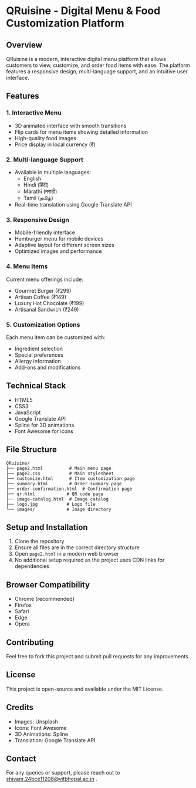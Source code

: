 # QRuisine - Digital Menu & Food Customization Platform

## Overview
QRuisine is a modern, interactive digital menu platform that allows customers to view, customize, and order food items with ease. The platform features a responsive design, multi-language support, and an intuitive user interface.

## Features

### 1. Interactive Menu
- 3D animated interface with smooth transitions
- Flip cards for menu items showing detailed information
- High-quality food images
- Price display in local currency (₹)

### 2. Multi-language Support
- Available in multiple languages:
  - English
  - Hindi (हिंदी)
  - Marathi (मराठी)
  - Tamil (தமிழ்)
- Real-time translation using Google Translate API

### 3. Responsive Design
- Mobile-friendly interface
- Hamburger menu for mobile devices
- Adaptive layout for different screen sizes
- Optimized images and performance

### 4. Menu Items
Current menu offerings include:
- Gourmet Burger (₹299)
- Artisan Coffee (₹149)
- Luxury Hot Chocolate (₹199)
- Artisanal Sandwich (₹249)

### 5. Customization Options
Each menu item can be customized with:
- Ingredient selection
- Special preferences
- Allergy information
- Add-ons and modifications

## Technical Stack

- HTML5
- CSS3
- JavaScript
- Google Translate API
- Spline for 3D animations
- Font Awesome for icons

## File Structure

```
QRuisine/
├── page2.html          # Main menu page
├── page2.css           # Main stylesheet
├── customize.html      # Item customization page
├── summary.html        # Order summary page
├── order-confirmation.html  # Confirmation page
├── qr.html            # QR code page
├── image-catalog.html  # Image catalog
├── logo.jpg           # Logo file
└── images/            # Image directory
```

## Setup and Installation

1. Clone the repository
2. Ensure all files are in the correct directory structure
3. Open `page2.html` in a modern web browser
4. No additional setup required as the project uses CDN links for dependencies

## Browser Compatibility

- Chrome (recommended)
- Firefox
- Safari
- Edge
- Opera

## Contributing

Feel free to fork this project and submit pull requests for any improvements.

## License

This project is open-source and available under the MIT License.

## Credits

- Images: Unsplash
- Icons: Font Awesome
- 3D Animations: Spline
- Translation: Google Translate API

## Contact

For any queries or support, please reach out to shivam.24bce11208@vitbhopal.ac.in . 

